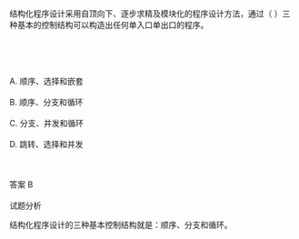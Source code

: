 <div class="detail lh2">结构化程序设计采用自顶向下、逐步求精及模块化的程序设计方法，通过（  ）三种基本的控制结构可以构造出任何单入口单出口的程序。<p><br/></p><br/><br/>A. 顺序、选择和嵌套<br/><br/>B. 顺序、分支和循环<br/><br/>C. 分支、并发和循环<br/><br/>D. 跳转、选择和并发<br/><br/><br/><br/>答案 B<br/><br/>试题分析<br/><p>结构化程序设计的三种基本控制结构就是：顺序、分支和循环。</p><p><br/></p></div>